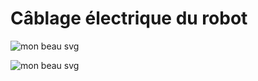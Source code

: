 
# Câblage électrique du robot

![mon beau svg](https://rawgithub.com/crepp/fauteuil_elec/master/cablage_elec.svg)

![mon beau svg](https://rawgithub.com/crepp/fauteuil_elec/master/test.svg)


